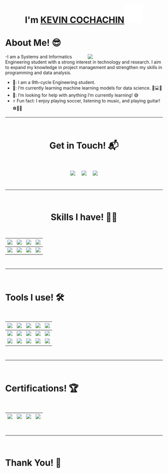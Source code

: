 <h1 align="center">I'm <a href="https://github.com/KevinCochachin">KEVIN COCHACHIN<a><img src="https://github.com/Kathryn-Jie/Kathryn-Jie/blob/main/wave.gif" width="60px"/></h1>
<h1>About Me! 😎</h1>
   <img width= "240" align= "right" src= "https://pa1.narvii.com/6580/8098c6e9207376889eeb0532d9f5a0723c4d73f5_hq.gif"/>
-I am a Systems and Informatics Engineering student with a strong interest in technology and research. I aim to expand my knowledge in project management and strengthen my skills in programming and data analysis.

- 🏫: I am a 9th-cycle Engineering student.
- 🌱: I’m currently learning machine learning models for data science. 🧠💻🤖
- 🤔: I’m looking for help with anything I’m currently learning! 😅
- ⚡ Fun fact: I enjoy playing soccer, listening to music, and playing guitar! ⚽🎵🎸
  
<hr>
<Br>
<h1 align="center">Get in Touch! 📬</h1>
<Br>
<p align="center">
<a href="https://www.linkedin.com/in/kevincochachin/" target="blank"><img align="center" src="https://img.shields.io/badge/Kevin Cochachin-0077B5?style=for-the-badge&logo=linkedin&logoColor=white" /></a> &nbsp;&nbsp;&nbsp;  <a href="mailto:kevincochachin1@gmail.com" target="blank"><img align="center" src="https://img.shields.io/badge/kevincochachin1@gmail.com-D14836?style=for-the-badge&logo=gmail&logoColor=white" /></a>    &nbsp;&nbsp;&nbsp;       <a href="https://github.com/KevinCochachin" target="blank"><img align="center" src="https://img.shields.io/badge/Kevin-100000?style=for-the-badge&logo=github&logoColor=white" /></a>
</p>
  
<Br>
<hr>
<Br>
<h1 align="center">Skills I have! 🤸‍♂</h1>
<Br>
  
|![](https://img.shields.io/badge/Dashboards-red?style=for-the-badge)|![](https://img.shields.io/badge/Data%20Analysis-blue?style=for-the-badge)|![](https://img.shields.io/badge/Data%20Visualization-blue?style=for-the-badge)|![](https://img.shields.io/badge/Data%20Cleaning-green?style=for-the-badge)|
|---|---|---|---|
|![](https://img.shields.io/badge/ETL-yellow?style=for-the-badge)|![](https://img.shields.io/badge/Project%20Management-purple?style=for-the-badge)|![](https://img.shields.io/badge/Programming-orange?style=for-the-badge)|![](https://img.shields.io/badge/And%20More!-yellow?style=for-the-badge)|



  
  
<Br>
<hr>
<Br>
<h1>Tools I use! 🛠️</h1>
<Br>
 
|![](https://img.shields.io/badge/Python-FFD43B?style=for-the-badge&logo=python&logoColor=darkgreen)|![](https://img.shields.io/badge/Pandas-2C2D72?style=for-the-badge&logo=pandas&logoColor=white)|![](https://img.shields.io/badge/SQL-006B3F?style=for-the-badge&logo=sql&logoColor=white)|![](https://img.shields.io/badge/Power%20BI-0078D4?style=for-the-badge&logo=Power-BI&logoColor=white)|![](https://img.shields.io/badge/Java-007396?style=for-the-badge&logo=java&logoColor=white)|
|---|---|---|---|---|
|![](https://img.shields.io/badge/C%23-239120?style=for-the-badge&logo=csharp&logoColor=white)|![](https://img.shields.io/badge/HTML-E34F26?style=for-the-badge&logo=html5&logoColor=white)|![](https://img.shields.io/badge/CSS-1572B6?style=for-the-badge&logo=css3&logoColor=white)|![](https://img.shields.io/badge/JS-F7DF1E?style=for-the-badge&logo=javascript&logoColor=black)|![](https://img.shields.io/badge/Trello-0079BF?style=for-the-badge&logo=trello&logoColor=white)|
|![](https://img.shields.io/badge/Word-2B579A?style=for-the-badge&logo=microsoft-word&logoColor=white)|![](https://img.shields.io/badge/Excel-217346?style=for-the-badge&logo=microsoft-excel&logoColor=white)|![](https://img.shields.io/badge/PowerPoint-B7472A?style=for-the-badge&logo=microsoft-powerpoint&logoColor=white)|![](https://img.shields.io/badge/Visual%20Studio-5C2D91?style=for-the-badge&logo=visualstudio&logoColor=white)|![](https://img.shields.io/badge/And%20More!-yellow?style=for-the-badge)|


<Br>
<hr>
<Br>
<h1>Certifications! 🏆</h1>
<Br>
  
|[![](https://img.shields.io/badge/ESPECIALIZACI%C3%93N%20EN%20ANALISTA%20DE%20DATOS-red?style=for-the-badge)](https://link_to_certificate)|[![](https://img.shields.io/badge/ESPECIALISTA%20DE%20SOPORTE%20T%C3%89CNICO-blue?style=for-the-badge)](https://link_to_certificate)|[![](https://img.shields.io/badge/SQL-green?style=for-the-badge)](https://link_to_certificate)|[![](https://img.shields.io/badge/EXCEL%20PROFESIONAL%20%2B%20HERRAMIENTAS%20AVANZADAS-orange?style=for-the-badge)](https://link_to_certificate)|
|---|---|---|---|

 
  
<Br>
<hr>
<Br>
<h1>Thank You! 🤵 </h1>
<Br>

